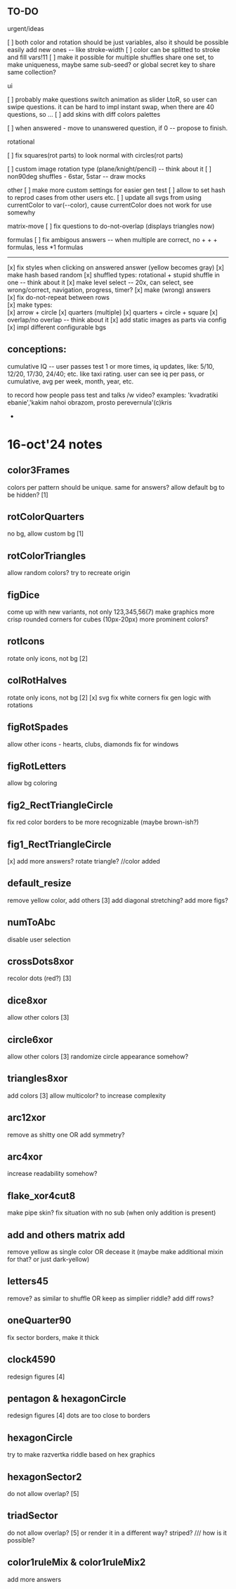 ## TO-DO

urgent/ideas

[ ] both color and rotation should be just variables,
also it should be possible easily add new ones -- like stroke-width
[ ] color can be splitted to stroke and fill vars!11
[ ] make it possible for multiple shuffles share one set, to make uniqueness,
maybe same sub-seed? or global secret key to share same collection?

ui

[ ] probably make questions switch animation as slider LtoR,
so user can swipe questions. it can be hard to impl instant swap,
when there are 40 questions, so ...
[ ] add skins with diff colors palettes

[ ] when answered - move to unanswered question, if 0 -- propose to finish.

rotational

[ ] fix squares(rot parts) to look normal with circles(rot parts)

[ ] custom image rotation type (plane/knight/pencil) -- think about it
[ ] non90deg shuffles - 6star, 5star -- draw mocks

other
[ ] make more custom settings for easier gen test
[ ] allow to set hash to reprod cases from other users etc.
[ ] update all svgs from using currentColor to var(--color), cause currentColor does not work for use somewhy

matrix-move
[ ] fix questions to do-not-overlap (displays triangles now)

formulas
[ ] fix ambigous answers -- when multiple are correct, no + + + formulas, less \*1 formulas

---

[x] fix styles when clicking on answered answer (yellow becomes gray)
[x] make hash based random
[x] shuffled types: rotational + stupid shuffle in one -- think about it
[x] make level select -- 20x, can select, see wrong/correct, navigation, progress, timer?
[x] make (wrong) answers  
[x] fix do-not-repeat between rows  
[x] make types:  
[x] arrow + circle
[x] quarters (multiple)
[x] quarters + circle + square
[x] overlap/no overlap -- think about it
[x] add static images as parts via config  
[x] impl different configurable bgs

## conceptions:

cumulative IQ -- user passes test 1 or more times, iq updates, like: 5/10, 12/20, 17/30, 24/40; etc.
like taxi rating. user can see iq per pass, or cumulative, avg per week, month, year, etc.

to record how people pass test and talks /w video?
examples:
'kvadratiki ebanie','kakim nahoi obrazom, prosto perevernula'(c)kris

-

# 16-oct'24 notes

## color3Frames

colors per pattern should be unique. same for answers?
allow default bg to be hidden? [1]

## rotColorQuarters

no bg, allow custom bg [1]

## rotColorTriangles

allow random colors?
try to recreate origin

## figDice

come up with new variants, not only 123,345,56(7)
make graphics more crisp
rounded corners for cubes (10px-20px)
more prominent colors?

## rotIcons

rotate only icons, not bg [2]

## colRotHalves

rotate only icons, not bg [2]
[x] svg fix white corners
fix gen logic with rotations

## figRotSpades

allow other icons - hearts, clubs, diamonds
fix for windows

## figRotLetters

allow bg coloring

## fig2_RectTriangleCircle

fix red color borders to be more recognizable (maybe brown-ish?)

## fig1_RectTriangleCircle

[x] add more answers? rotate triangle? //color added

## default_resize

remove yellow color, add others [3]
add diagonal stretching?
add more figs?

## numToAbc

disable user selection

## crossDots8xor

recolor dots (red?) [3]

## dice8xor

allow other colors [3]

## circle6xor

allow other colors [3]
randomize circle appearance somehow?

## triangles8xor

add colors [3]
allow multicolor? to increase complexity

## arc12xor

remove as shitty one OR add symmetry?

## arc4xor

increase readability somehow?

## flake_xor4cut8

make pipe skin?
fix situation with no sub (when only addition is present)

## add and others matrix add

remove yellow as single color
OR decease it (maybe make additional mixin for that? or just dark-yellow)

## letters45

remove? as similar to shuffle OR keep as simplier riddle? add diff rows?

## oneQuarter90

fix sector borders, make it thick

## clock4590

redesign figures [4]

## pentagon & hexagonCircle

redesign figures [4] dots are too close to borders

## hexagonCircle

try to make razvertka riddle based on hex graphics

## hexagonSector2

do not allow overlap? [5]

## triadSector

do not allow overlap? [5] or render it in a different way?
striped? /// how is it possible?

## color1ruleMix & color1ruleMix2

add more answers
